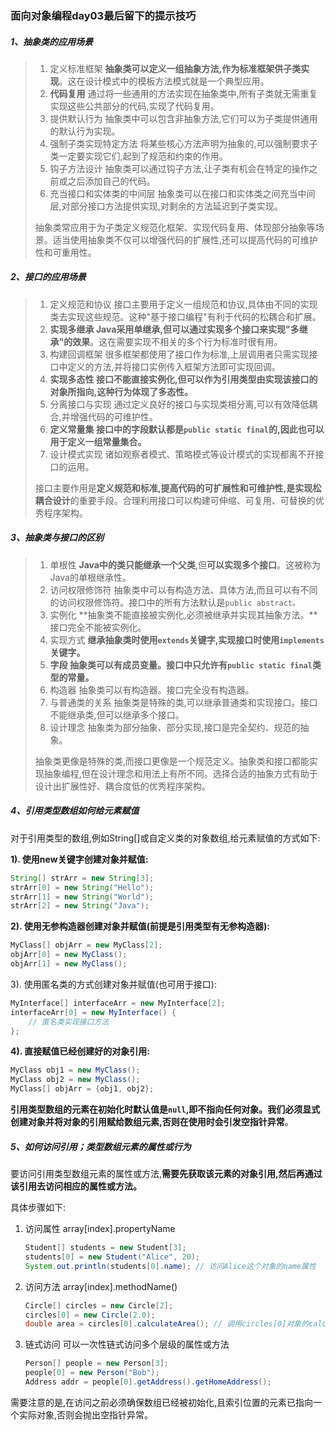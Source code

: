 ### 面向对象编程day03最后留下的提示技巧

##### 1、抽象类的应用场景

> 1. 定义标准框架 **抽象类可以定义一组抽象方法,作为标准框架供子类实现**。这在设计模式中的模板方法模式就是一个典型应用。
> 2. **代码复用** 通过将一些通用的方法实现在抽象类中,所有子类就无需重复实现这些公共部分的代码,实现了代码复用。
> 3. 提供默认行为 抽象类中可以包含非抽象方法,它们可以为子类提供通用的默认行为实现。
> 4. 强制子类实现特定方法 将某些核心方法声明为抽象的,可以强制要求子类一定要实现它们,起到了规范和约束的作用。
> 5. 钩子方法设计 抽象类可以通过钩子方法,让子类有机会在特定的操作之前或之后添加自己的代码。
> 6. 充当接口和实体类的中间层 抽象类可以在接口和实体类之间充当中间层,对部分接口方法提供实现,对剩余的方法延迟到子类实现。
>
> 抽象类常应用于为子类定义规范化框架、实现代码复用、体现部分抽象等场景。适当使用抽象类不仅可以增强代码的扩展性,还可以提高代码的可维护性和可重用性。

##### 2、接口的应用场景

> 1. 定义规范和协议 接口主要用于定义一组规范和协议,具体由不同的实现类去实现这些规范。这种"基于接口编程"有利于代码的松耦合和扩展。
> 2. **实现多继承 Java采用单继承,但可以通过实现多个接口来实现"多继承"的效果**。这在需要实现不相关的多个行为标准时很有用。
> 3. 构建回调框架 很多框架都使用了接口作为标准,上层调用者只需实现接口中定义的方法,并将接口实例传入框架方法即可实现回调。
> 4. **实现多态性 接口不能直接实例化,但可以作为引用类型由实现该接口的对象所指向,这种行为体现了多态性。**
> 5. 分离接口与实现 通过定义良好的接口与实现类相分离,可以有效降低耦合,并增强代码的可维护性。
> 6. **定义常量集 接口中的字段默认都是`public static final`的,因此也可以用于定义一组常量集合。**
> 7. 设计模式实现 诸如观察者模式、策略模式等设计模式的实现都离不开接口的运用。
>
> 接口主要作用是**定义规范和标准,提高代码的可扩展性和可维护性,是实现松耦合设计**的重要手段。合理利用接口可以构建可伸缩、可复用、可替换的优秀程序架构。

##### 3、抽象类与接口的区别

> 1. 单根性 **Java中的类只能继承一个父类**,但**可以实现多个接口**。这被称为Java的单根继承性。
> 2. 访问权限修饰符 抽象类中可以有构造方法、具体方法,而且可以有不同的访问权限修饰符。接口中的所有方法默认是`public abstract。`
> 3. 实例化 **抽象类不能直接被实例化,必须被继承并实现其抽象方法。**接口完全不能被实例化。
> 4. 实现方式
>     **继承抽象类时使用`extends`关键字,实现接口时使用`implements`关键字。**
> 5. **字段 抽象类可以有成员变量。接口中只允许有`public static final`类型的常量。**
> 6. 构造器 抽象类可以有构造器。接口完全没有构造器。
> 7. 与普通类的关系 抽象类是特殊的类,可以继承普通类和实现接口。接口不能继承类,但可以继承多个接口。
> 8. 设计理念
>     抽象类为部分抽象、部分实现,接口是完全契约、规范的抽象。
>
> 抽象类更像是特殊的类,而接口更像是一个规范定义。抽象类和接口都能实现抽象编程,但在设计理念和用法上有所不同。选择合适的抽象方式有助于设计出扩展性好、耦合度低的优秀程序架构。

##### 4、引用类型数组如何给元素赋值

对于引用类型的数组,例如String[]或自定义类的对象数组,给元素赋值的方式如下:

**1).  使用new关键字创建对象并赋值:**

```java
String[] strArr = new String[3];
strArr[0] = new String("Hello");
strArr[1] = new String("World");
strArr[2] = new String("Java");
```

**2).  使用无参构造器创建对象并赋值(前提是引用类型有无参构造器):**

```java
MyClass[] objArr = new MyClass[2];
objArr[0] = new MyClass();
objArr[1] = new MyClass();
```

3).  使用匿名类的方式创建对象并赋值(也可用于接口):

```java
MyInterface[] interfaceArr = new MyInterface[2];
interfaceArr[0] = new MyInterface() {
    // 匿名类实现接口方法
};
```

**4).  直接赋值已经创建好的对象引用:**

```java
MyClass obj1 = new MyClass();
MyClass obj2 = new MyClass();
MyClass[] objArr = {obj1, obj2};
```

**引用类型数组的元素在初始化时默认值是`null`,即不指向任何对象。**我们必须显式**创建对象并将对象的引用赋给数组元素,否则在使用时会引发空指针异常**。

##### 5、如何访问引用；类型数组元素的属性或行为

要访问引用类型数组元素的属性或方法,**需要先获取该元素的对象引用,然后再通过该引用去访问相应的属性或方法。**

具体步骤如下:

1. 访问属性 array[index].propertyName

   ```java
   Student[] students = new Student[3];
   students[0] = new Student("Alice", 20);
   System.out.println(students[0].name); // 访问Alice这个对象的name属性
   ```

2. 访问方法 array[index].methodName()

   ```java
   Circle[] circles = new Circle[2];
   circles[0] = new Circle(2.0);
   double area = circles[0].calculateArea(); // 调用circles[0]对象的calculateArea()方法
   ```

3. 链式访问 可以一次性链式访问多个层级的属性或方法

   ```java
   Person[] people = new Person[3];
   people[0] = new Person("Bob");
   Address addr = people[0].getAddress().getHomeAddress();
   ```

需要注意的是,在访问之前必须确保数组已经被初始化,且索引位置的元素已指向一个实际对象,否则会抛出空指针异常。